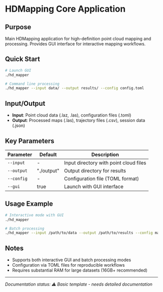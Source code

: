 # HDMapping Core Application

## Purpose
Main HDMapping application for high-definition point cloud mapping and processing. Provides GUI interface for interactive mapping workflows.

## Quick Start
```bash
# Launch GUI
./hd_mapper

# Command line processing
./hd_mapper --input data/ --output results/ --config config.toml
```

## Input/Output
- **Input**: Point cloud data (.laz, .las), configuration files (.toml)
- **Output**: Processed maps (.las), trajectory files (.csv), session data (.json)

## Key Parameters
| Parameter | Default | Description |
|-----------|---------|-------------|
| `--input` | - | Input directory with point cloud files |
| `--output` | "./output" | Output directory for results |
| `--config` | - | Configuration file (TOML format) |
| `--gui` | true | Launch with GUI interface |

## Usage Example
```bash
# Interactive mode with GUI
./hd_mapper

# Batch processing
./hd_mapper --input /path/to/data --output /path/to/results --config mapping.toml --no-gui
```

## Notes
- Supports both interactive GUI and batch processing modes
- Configuration via TOML files for reproducible workflows
- Requires substantial RAM for large datasets (16GB+ recommended)

---
*Documentation status: ⚠️ Basic template - needs detailed documentation*

<!-- 
TODO for detailed documentation:
- [ ] Add complete parameter reference
- [ ] Add GUI workflow examples  
- [ ] Add configuration file documentation
- [ ] Add troubleshooting section
- [ ] Add performance guidelines
-->
